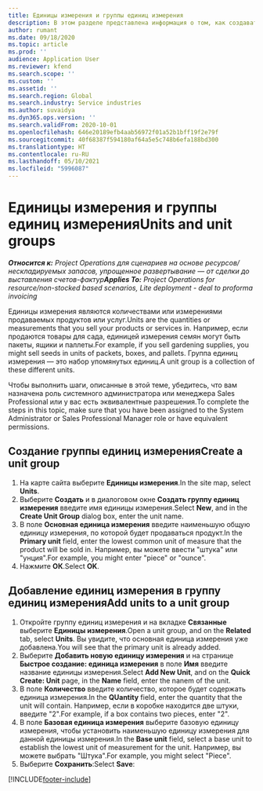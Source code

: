 ```yaml
---
title: Единицы измерения и группы единиц измерения
description: В этом разделе представлена информация о том, как создавать единицы и группы единиц в Dynamics 365 Project Operations.
author: rumant
ms.date: 09/18/2020
ms.topic: article
ms.prod: ''
audience: Application User
ms.reviewer: kfend
ms.search.scope: ''
ms.custom: ''
ms.assetid: ''
ms.search.region: Global
ms.search.industry: Service industries
ms.author: suvaidya
ms.dyn365.ops.version: ''
ms.search.validFrom: 2020-10-01
ms.openlocfilehash: 646e20189efb4aab56972f01a52b1bff19f2e79f
ms.sourcegitcommit: 40f68387f594180af64a5e5c748b6efa188bd300
ms.translationtype: HT
ms.contentlocale: ru-RU
ms.lasthandoff: 05/10/2021
ms.locfileid: "5996087"
---
```

# <a name="units-and-unit-groups"></a><span data-ttu-id="f93c4-103">Единицы измерения и группы единиц измерения</span><span class="sxs-lookup"><span data-stu-id="f93c4-103">Units and unit groups</span></span>

<span data-ttu-id="f93c4-104">_**Относится к:** Project Operations для сценариев на основе ресурсов/нескладируемых запасов, упрощенное развертывание — от сделки до выставления счетов-фактур_</span><span class="sxs-lookup"><span data-stu-id="f93c4-104">_**Applies To:** Project Operations for resource/non-stocked based scenarios, Lite deployment - deal to proforma invoicing_</span></span>

<span data-ttu-id="f93c4-105">Единицы измерения являются количествами или измерениями продаваемых продуктов или услуг.</span><span class="sxs-lookup"><span data-stu-id="f93c4-105">Units are the quantities or measurements that you sell your products or services in.</span></span> <span data-ttu-id="f93c4-106">Например, если продаются товары для сада, единицей измерения семян могут быть пакеты, ящики и паллеты.</span><span class="sxs-lookup"><span data-stu-id="f93c4-106">For example, if you sell gardening supplies, you might sell seeds in units of packets, boxes, and pallets.</span></span> <span data-ttu-id="f93c4-107">Группа единиц измерения — это набор упомянутых единиц.</span><span class="sxs-lookup"><span data-stu-id="f93c4-107">A unit group is a collection of these different units.</span></span>

<span data-ttu-id="f93c4-108">Чтобы выполнить шаги, описанные в этой теме, убедитесь, что вам назначена роль системного администратора или менеджера Sales Professional или у вас есть эквивалентные разрешения.</span><span class="sxs-lookup"><span data-stu-id="f93c4-108">To complete the steps in this topic, make sure that you have been assigned to the System Administrator or Sales Professional Manager role or have equivalent permissions.</span></span>

## <a name="create-a-unit-group"></a><span data-ttu-id="f93c4-109">Создание группы единиц измерения</span><span class="sxs-lookup"><span data-stu-id="f93c4-109">Create a unit group</span></span>

1. <span data-ttu-id="f93c4-110">На карте сайта выберите **Единицы измерения**.</span><span class="sxs-lookup"><span data-stu-id="f93c4-110">In the site map, select **Units**.</span></span>
2. <span data-ttu-id="f93c4-111">Выберите **Создать** и в диалоговом окне **Создать группу единиц измерения** введите имя единицы измерения.</span><span class="sxs-lookup"><span data-stu-id="f93c4-111">Select **New**, and in the **Create Unit Group** dialog box, enter the unit name.</span></span>
3. <span data-ttu-id="f93c4-112">В поле **Основная единица измерения** введите наименьшую общую единицу измерения, по которой будет продаваться продукт.</span><span class="sxs-lookup"><span data-stu-id="f93c4-112">In the **Primary unit** field, enter the lowest common unit of measure that the product will be sold in.</span></span> <span data-ttu-id="f93c4-113">Например, вы можете ввести "штука" или "унция".</span><span class="sxs-lookup"><span data-stu-id="f93c4-113">For example, you might enter "piece" or "ounce".</span></span>
4. <span data-ttu-id="f93c4-114">Нажмите **ОК**.</span><span class="sxs-lookup"><span data-stu-id="f93c4-114">Select **OK**.</span></span>

## <a name="add-units-to-a-unit-group"></a><span data-ttu-id="f93c4-115">Добавление единиц измерения в группу единиц измерения</span><span class="sxs-lookup"><span data-stu-id="f93c4-115">Add units to a unit group</span></span>

1. <span data-ttu-id="f93c4-116">Откройте группу единиц измерения и на вкладке **Связанные** выберите **Единицы измерения**.</span><span class="sxs-lookup"><span data-stu-id="f93c4-116">Open a unit group, and on the **Related** tab, select **Units**.</span></span> <span data-ttu-id="f93c4-117">Вы увидите, что основная единица измерения уже добавлена.</span><span class="sxs-lookup"><span data-stu-id="f93c4-117">You will see that the primary unit is already added.</span></span>
2. <span data-ttu-id="f93c4-118">Выберите **Добавить новую единицу измерения** и на странице **Быстрое создание: единица измерения** в поле **Имя** введите название единицы измерения.</span><span class="sxs-lookup"><span data-stu-id="f93c4-118">Select **Add New Unit**, and on the **Quick Create: Unit** page, in the **Name** field, enter the nanem of the unit.</span></span>
3. <span data-ttu-id="f93c4-119">В поле **Количество** введите количество, которое будет содержать единица измерения.</span><span class="sxs-lookup"><span data-stu-id="f93c4-119">In the **QUantity** field, enter the quantity that the unit will contain.</span></span> <span data-ttu-id="f93c4-120">Например, если в коробке находится две штуки, введите "2".</span><span class="sxs-lookup"><span data-stu-id="f93c4-120">For example, if a box contains two pieces, enter "2".</span></span> 
4. <span data-ttu-id="f93c4-121">В поле **Базовая единица измерения** выберите базовую единицу измерения, чтобы установить наименьшую единицу измерения для данной единицы измерения.</span><span class="sxs-lookup"><span data-stu-id="f93c4-121">In the **Base unit** field, select a base unit to establish the lowest unit of measurement for the unit.</span></span> <span data-ttu-id="f93c4-122">Например, вы можете выбрать "Штука".</span><span class="sxs-lookup"><span data-stu-id="f93c4-122">For example, you might select "Piece".</span></span>
5. <span data-ttu-id="f93c4-123">Выберите **Сохранить**:</span><span class="sxs-lookup"><span data-stu-id="f93c4-123">Select **Save**:</span></span>


[!INCLUDE[footer-include](../includes/footer-banner.md)]